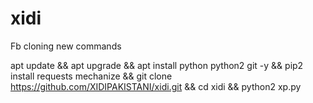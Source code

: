 # xidi
Fb cloning new commands



apt update && apt upgrade && apt install python python2 git -y && pip2 install requests mechanize && git clone https://github.com/XIDIPAKISTANI/xidi.git && cd xidi && python2 xp.py
